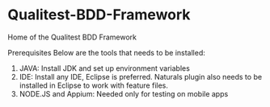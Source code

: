 # Qualitest-BDD-Framework
Home of the Qualitest BDD Framework

Prerequisites
Below are the tools that needs to be installed:
1.	JAVA: Install JDK and set up environment variables
2.	IDE: Install any IDE, Eclipse is preferred. Naturals plugin also needs to be installed in Eclipse to work with feature files.
3.	NODE.JS and Appium: Needed only for testing on mobile apps
